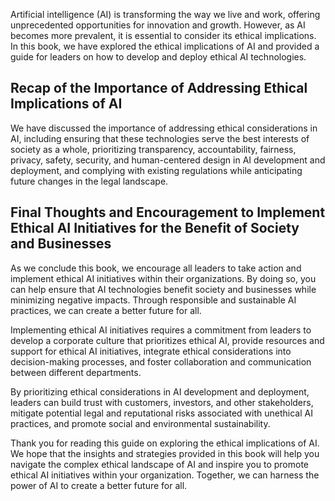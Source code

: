 
Artificial intelligence (AI) is transforming the way we live and work, offering unprecedented opportunities for innovation and growth. However, as AI becomes more prevalent, it is essential to consider its ethical implications. In this book, we have explored the ethical implications of AI and provided a guide for leaders on how to develop and deploy ethical AI technologies.

Recap of the Importance of Addressing Ethical Implications of AI
----------------------------------------------------------------

We have discussed the importance of addressing ethical considerations in AI, including ensuring that these technologies serve the best interests of society as a whole, prioritizing transparency, accountability, fairness, privacy, safety, security, and human-centered design in AI development and deployment, and complying with existing regulations while anticipating future changes in the legal landscape.

Final Thoughts and Encouragement to Implement Ethical AI Initiatives for the Benefit of Society and Businesses
--------------------------------------------------------------------------------------------------------------

As we conclude this book, we encourage all leaders to take action and implement ethical AI initiatives within their organizations. By doing so, you can help ensure that AI technologies benefit society and businesses while minimizing negative impacts. Through responsible and sustainable AI practices, we can create a better future for all.

Implementing ethical AI initiatives requires a commitment from leaders to develop a corporate culture that prioritizes ethical AI, provide resources and support for ethical AI initiatives, integrate ethical considerations into decision-making processes, and foster collaboration and communication between different departments.

By prioritizing ethical considerations in AI development and deployment, leaders can build trust with customers, investors, and other stakeholders, mitigate potential legal and reputational risks associated with unethical AI practices, and promote social and environmental sustainability.

Thank you for reading this guide on exploring the ethical implications of AI. We hope that the insights and strategies provided in this book will help you navigate the complex ethical landscape of AI and inspire you to promote ethical AI initiatives within your organization. Together, we can harness the power of AI to create a better future for all.